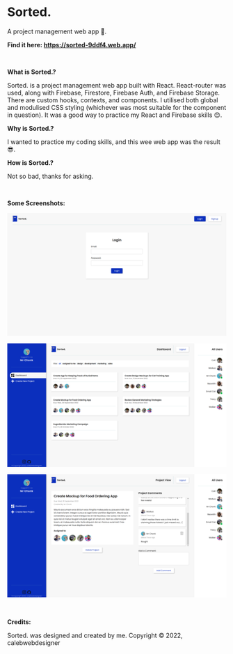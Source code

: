 # Sorted.
A project management web app 📝.

**Find it here: https://sorted-9ddf4.web.app/**

<br/>

**What is Sorted.?**

Sorted. is a project management web app built with React. React-router was used, along with Firebase, Firestore, Firebase Auth, and Firebase Storage. There are custom hooks, contexts, and components. I utilised both global and modulised CSS styling (whichever was most suitable for the component in question). It was a good way to practice my React and Firebase skills 😊.

**Why is Sorted.?**

I wanted to practice my coding skills, and this wee web app was the result 😎.

**How is Sorted.?**

Not so bad, thanks for asking.

<br/>

**Some Screenshots:**

![image](https://github.com/calebwebdesigner/Sorted/blob/main/ignore/v1-screenshots/login.png) 

![image](https://github.com/calebwebdesigner/Sorted/blob/main/ignore/v1-screenshots/dashboard.png) 

![image](https://github.com/calebwebdesigner/Sorted/blob/main/ignore/v1-screenshots/project.png) 

<br/>

**Credits:**

Sorted. was designed and created by me. Copyright © 2022, calebwebdesigner
